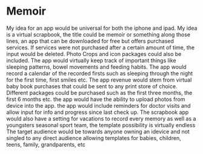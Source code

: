Memoir
======

My idea for an app would be universal for both the iphone and ipad.  My idea is a virtual scrapbook, the title could be memoir or something along those lines,  an app that can be downloaded for free but offers purchased services. If services were not purchased after a certain amount of time, the input would be deleted. Photo Crops and icon packages could also be included. The app would virtually keep track of important things like sleeping patterns, bowel movements and feeding habits.  The app would record a calendar of the recorded firsts such as sleeping through the night for the first time, first smiles etc. The app revenue would stem from virtual baby book purchases that could be sent to any print store of choice.  Different packages could be purchased such as the first three months, the first 6 months etc.  the app would have the ability to upload photos from device into the app. the app would include reminders for doctor visits and allow input for info and progress since last check up.  The  scrapbook app would also have a setting for vacations to record every memory as well as a youngsters seasonal sport team, the template possibility is virtually endless  The target audience would be towards anyone owning an idevice and not singled to any direct audience allowing templates for babies, children, teens, family, grandparents, etc
